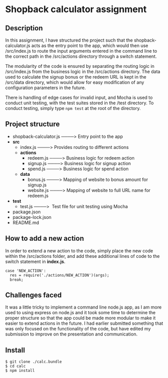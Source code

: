 # Shopback calculator assignment

## Description

In this assignment, I have structured the project such that the shopback-calculator.js acts as the entry point to the app, which would then use /src/index.js to route the input arguments entered in the command line to the correct path in the /src/actions directory through a switch statement.

The modularity of the code is ensured by separating the routing logic in /src/index.js from the business logic in the /src/actions directory. The data used to calculate the signup bonus or the redeem URL is kept in the /src/data directory, which would allow for easy modification of any configuration parameters in the future.

There is handling of edge cases for invalid input, and Mocha is used to conduct unit testing, with the test suites stored in the /test directory. To conduct testing, simply type `npm test` at the root of the directory.

## Project structure

- shopback-calculator.js ────> Entry point to the app
- **src**
  - index.js ────> Provides routing to different actions
  - **actions**
    - redeem.js ────> Business logic for redeem action
    - signup.js ────> Business logic for signup action
    - spend.js ────> Business logic for spend action
  - **data**
    - bonus.js ────> Mapping of website to bonus amount for signup.js
    - website.js ────> Mapping of website to full URL name for redeem.js
- **test**
  - test.js ────>  Test file for unit testing using Mocha
- package.json
- package-lock.json
- README.md

## How to add a new action

In order to extend a new action to the code, simply place the new code within the /src/actions folder, and add these additional lines of code to the switch statement in **index.js**.

```
case 'NEW_ACTION':
  res = require('./actions/NEW_ACTION')(args);
  break;
```

## Challenges faced

It was a little tricky to implement a command line node.js app, as I am more used to using express on node.js and it took some time to determine the proper structure so that the app could be made more modular to make it easier to extend actions in the future. I had earlier submitted something that was only focused on the functionality of the code, but have edited my submission to improve on the presentation and communication.

## Install

```
$ git clone ./calc.bundle
$ cd calc
$ npm install
```
